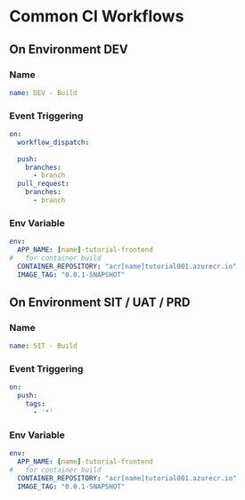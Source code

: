 # Common CI Workflows

## On Environment DEV

### Name

```yaml
name: DEV - Build
```

### Event Triggering

```yaml
on:
  workflow_dispatch:
  
  push:
    branches:
      - branch
  pull_request:
    branches:
      - branch

```

### Env Variable

```yaml
env:
  APP_NAME: [name]-tutorial-frontend
#   for container build
  CONTAINER_REPOSITORY: "acr[name]tutorial001.azurecr.io"
  IMAGE_TAG: "0.0.1-SNAPSHOT"
```

## On Environment SIT / UAT / PRD

### Name

```yaml
name: SIT - Build
```

### Event Triggering

```yaml
on:
  push:
    tags:
      - '*'
```

### Env Variable

```yaml
env:
  APP_NAME: [name]-tutorial-frontend
#   for container build
  CONTAINER_REPOSITORY: "acr[name]tutorial001.azurecr.io"
  IMAGE_TAG: "0.0.1-SNAPSHOT"
```

